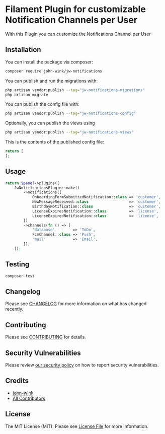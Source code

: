 # Filament Plugin for customizable Notification Channels per User

With this Plugin you can customize the Notifications Channel per User

## Installation

You can install the package via composer:

```bash
composer require john-wink/jw-notifications
```

You can publish and run the migrations with:

```bash
php artisan vendor:publish --tag="jw-notifications-migrations"
php artisan migrate
```

You can publish the config file with:

```bash
php artisan vendor:publish --tag="jw-notifications-config"
```

Optionally, you can publish the views using

```bash
php artisan vendor:publish --tag="jw-notifications-views"
```

This is the contents of the published config file:

```php
return [
];
```

## Usage

```php
return $panel->plugins([
    JwNotificationsPlugin::make()
        ->notifications([
            OnboardingFormSubmittedNotification::class => 'customer',
            NewMessageReceived::class                  => 'customer',
            BirthdayNotification::class                => 'customer',
            LicenseExpiresNotification::class          => 'license',
            LicenseExpiredNotification::class          => 'license',
        ])
        ->channels(fn () => [
            'database'        => 'ToDo',
            FcmChannel::class => 'Push',
            'mail'            => 'Email',
        ]),
    ]);
```

## Testing

```bash
composer test
```

## Changelog

Please see [CHANGELOG](CHANGELOG.md) for more information on what has changed recently.

## Contributing

Please see [CONTRIBUTING](.github/CONTRIBUTING.md) for details.

## Security Vulnerabilities

Please review [our security policy](../../security/policy) on how to report security vulnerabilities.

## Credits

- [john-wink](https://github.com/john-wink)
- [All Contributors](../../contributors)

## License

The MIT License (MIT). Please see [License File](LICENSE.md) for more information.
